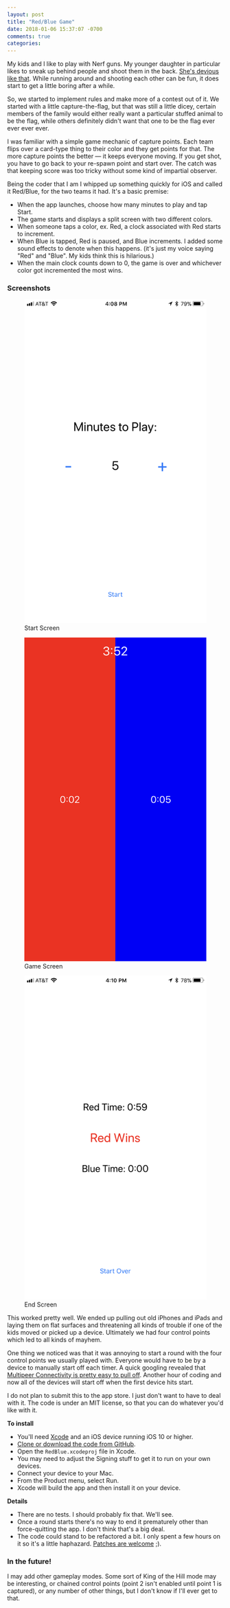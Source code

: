 ```yaml
---
layout: post
title: "Red/Blue Game"
date: 2018-01-06 15:37:07 -0700
comments: true
categories: 
---
```


My kids and I like to play with Nerf guns. My younger daughter in particular likes to sneak up behind people and shoot them in the back. [She's devious like that](https://youtu.be/3ebPsZl4k5k?t=13s). While running around and shooting each other can be fun, it does start to get a little boring after a while. 

So, we started to implement rules and make more of a contest out of it. We started with a little capture-the-flag, but that was still a little dicey, certain members of the family would either really want a particular stuffed animal to be the flag, while others definitely didn't want that one to be the flag ever ever ever ever. 

I was familiar with a simple game mechanic of capture points. Each team flips over a card-type thing to their color and they get points for that. The more capture points the better — it keeps everyone moving. If you get shot, you have to go back to your re-spawn point and start over. The catch was that keeping score was too tricky without some kind of impartial observer.

Being the coder that I am I whipped up something quickly for iOS and called it Red/Blue, for the two teams it had. It's a basic premise:

* When the app launches, choose how many minutes to play and tap Start.
* The game starts and displays a split screen with two different colors.
* When someone taps a color, ex. Red, a clock associated with Red starts to increment.
* When Blue is tapped, Red is paused, and Blue increments. I added some sound effects to denote when this happens. (it's just my voice saying "Red" and "Blue". My kids think this is hilarious.)
* When the main clock counts down to 0, the game is over and whichever color got incremented the most wins.

### Screenshots


<figure class="center">
    <img alt="Start Screen" class="halfsize border" src="https://github.com/swilliams/redblue/blob/master/readme-assets/redblue1.PNG?raw=true" />
    <figcaption>Start Screen</figcaption>
</figure>

<figure class="center">
    <img alt="Game Screen" class="halfsize border" src="https://github.com/swilliams/redblue/blob/master/readme-assets/redblue2.PNG?raw=true" />
    <figcaption>Game Screen</figcaption>
</figure>

<figure class="center">
    <img alt="End Screen" class="halfsize border" src="https://github.com/swilliams/redblue/blob/master/readme-assets/redblue3.PNG?raw=true" />
    <figcaption>End Screen</figcaption>
</figure>

This worked pretty well. We ended up pulling out old iPhones and iPads and laying them on flat surfaces and threatening all kinds of trouble if one of the kids moved or picked up a device. Ultimately we had four control points which led to all kinds of mayhem.

One thing we noticed was that it was annoying to start a round with the four control points we usually played with. Everyone would have to be by a device to manually start off each timer. A quick googling revealed that [Multipeer Connectivity is pretty easy to pull off](https://www.ralfebert.de/tutorials/ios-swift-multipeer-connectivity/). Another hour of coding and now all of the devices will start off when the first device hits start.

I do not plan to submit this to the app store. I just don't want to have to deal with it. The code is under an MIT license, so that you can do whatever you'd like with it.

**To install**

* You'll need [Xcode](https://developer.apple.com/xcode/) and an iOS device running iOS 10 or higher.
* [Clone or download the code from GitHub](https://github.com/swilliams/redblue).
* Open the `RedBlue.xcodeproj` file in Xcode.
* You may need to adjust the Signing stuff to get it to run on your own devices.
* Connect your device to your Mac.
* From the Product menu, select Run.
* Xcode will build the app and then install it on your device.

**Details**

* There are no tests. I should probably fix that. We'll see.
* Once a round starts there's no way to end it prematurely other than force-quitting the app. I don't think that's a big deal.
* The code could stand to be refactored a bit. I only spent a few hours on it so it's a little haphazard. [Patches are welcome](https://www.urbandictionary.com/define.php?term=patches%20are%20welcome) ;).

### In the future!

I may add other gameplay modes. Some sort of King of the Hill mode may be interesting, or chained control points (point 2 isn't enabled until point 1 is captured), or any number of other things, but I don't know if I'll ever get to that.

